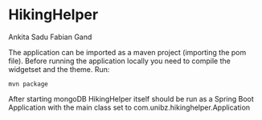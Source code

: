 # HikingHelper
Ankita Sadu 
Fabian Gand

The application can be imported as a maven project (importing the pom file).
Before running the application locally you need to compile the widgetset
and the theme.
Run:
```
mvn package
```
After starting mongoDB HikingHelper itself should be run as a Spring Boot Application with the main class set to com.unibz.hikinghelper.Application
